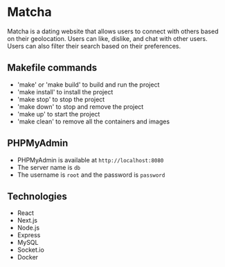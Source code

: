 # Matcha

Matcha is a dating website that allows users to connect with others based on their geolocation. Users can like, dislike, and chat with other users. Users can also filter their search based on their preferences.

## Makefile commands
  - 'make' or 'make build' to build and run the project
  - 'make install' to install the project
  - 'make stop' to stop the project
  - 'make down' to stop and remove the project
  - 'make up' to start the project
  - 'make clean' to remove all the containers and images

## PHPMyAdmin
  - PHPMyAdmin is available at `http://localhost:8080`
  - The server name is `db`
  - The username is `root` and the password is `password`

## Technologies
  - React
  - Next.js
  - Node.js
  - Express
  - MySQL
  - Socket.io
  - Docker
